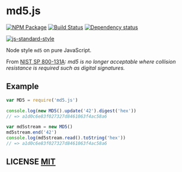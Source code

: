 # md5.js

[![NPM Package](https://img.shields.io/npm/v/md5.js.svg?style=flat-square)](https://www.npmjs.org/package/md5.js)
[![Build Status](https://img.shields.io/travis/crypto-browserify/md5.js.svg?branch=master&style=flat-square)](https://travis-ci.org/crypto-browserify/md5.js)
[![Dependency status](https://img.shields.io/david/crypto-browserify/md5.js.svg?style=flat-square)](https://david-dm.org/crypto-browserify/md5.js#info=dependencies)

[![js-standard-style](https://cdn.rawgit.com/feross/standard/master/badge.svg)](https://github.com/feross/standard)

Node style `md5` on pure JavaScript.

From [NIST SP 800-131A][1]: *md5 is no longer acceptable where collision resistance is required such as digital signatures.*

## Example

```js
var MD5 = require('md5.js')

console.log(new MD5().update('42').digest('hex'))
// => a1d0c6e83f027327d8461063f4ac58a6

var md5stream = new MD5()
md5stream.end('42')
console.log(md5stream.read().toString('hex'))
// => a1d0c6e83f027327d8461063f4ac58a6
```

## LICENSE [MIT](LICENSE)

[1]: http://nvlpubs.nist.gov/nistpubs/SpecialPublications/NIST.SP.800-131Ar1.pdf
